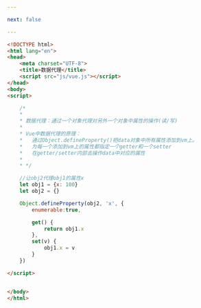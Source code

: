 ```yaml
---

next: false

---
```




<BlogInfo id="362" title="8.数据代理" author="白日梦想猿" pv=0 read_times=0 pre_cost_time="0分32秒" category="vue学习" tag_list="['vue学习']" create_time="2023.01.01 19:40:32" update_time="2023.01.02 12:59:58" />

```html
<!DOCTYPE html>
<html lang="en">
<head>
    <meta charset="UTF-8">
    <title>数据代理</title>
    <script src="js/vue.js"></script>
</head>
<body>
<script>

    /*
    *
    * 数据代理：通过一个对象代理对另外一个对象中属性的操作(读/写)
    *
    * Vue中数据代理的原理：
    *   通过Object.defineProperty()把data对象中所有属性添加到vm上。
    *   为每一个添加到vm上的属性都指定一个getter和一个setter
    *   在getter/setter内部去操作data中对应的属性
    *
    * */

    //让obj2代理obj1的属性x
    let obj1 = {x: 100}
    let obj2 = {}

    Object.defineProperty(obj2, 'x', {
        enumerable:true,

        get() {
            return obj1.x
        },
        set(v) {
            obj1.x = v
        }
    })

</script>


</body>
</html>
```



<ActionBox />
